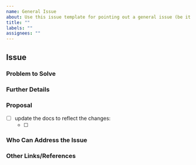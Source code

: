 ```yaml
---
name: General Issue
about: Use this issue template for pointing out a general issue (be it a bug, a new feature, etc.).
title: ""
labels: ""
assignees: ""
---
```


## Issue

<!--
Briefly describe the issue.
-->

### Problem to Solve

<!-- Include the following detail as necessary:
* What product or feature(s) affected?
* Any other ideas or requests?
-->

### Further Details

<!--
* Any concepts, procedures, reference info *
* Include use cases, benefits, and/or goals for this work.
-->

### Proposal

<!-- Further specifics for how can we solve the problem. -->

<!-- Make sure to specify what to change in the docs (if applicable). -->

- [ ] update the docs to reflect the changes:
  - [ ] <!-- e.g. add docu for changed configuration -->

### Who Can Address the Issue

<!-- What if any special expertise is required to resolve this issue? -->

### Other Links/References

<!-- E.g. related Github issues/MRs or external references -->
